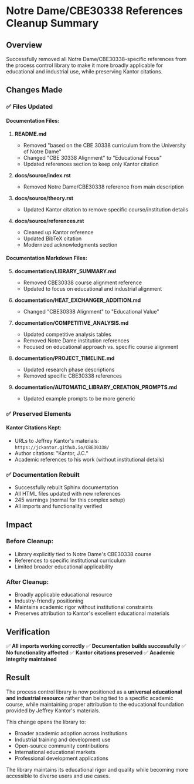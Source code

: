 # Notre Dame/CBE30338 References Cleanup Summary

## Overview
Successfully removed all Notre Dame/CBE30338-specific references from the process control library to make it more broadly applicable for educational and industrial use, while preserving Kantor citations.

## Changes Made

### ✅ **Files Updated**

#### **Documentation Files:**
1. **README.md**
   - Removed "based on the CBE 30338 curriculum from the University of Notre Dame"
   - Changed "CBE 30338 Alignment" to "Educational Focus"
   - Updated references section to keep only Kantor citation

2. **docs/source/index.rst**
   - Removed Notre Dame/CBE30338 reference from main description

3. **docs/source/theory.rst**
   - Updated Kantor citation to remove specific course/institution details

4. **docs/source/references.rst**
   - Cleaned up Kantor reference
   - Updated BibTeX citation
   - Modernized acknowledgments section

#### **Documentation Markdown Files:**
5. **documentation/LIBRARY_SUMMARY.md**
   - Removed CBE30338 course alignment reference
   - Updated to focus on educational and industrial alignment

6. **documentation/HEAT_EXCHANGER_ADDITION.md**
   - Changed "CBE30338 Alignment" to "Educational Value"

7. **documentation/COMPETITIVE_ANALYSIS.md**
   - Updated competitive analysis tables
   - Removed Notre Dame institution references
   - Focused on educational approach vs. specific course alignment

8. **documentation/PROJECT_TIMELINE.md**
   - Updated research phase descriptions
   - Removed specific CBE30338 references

9. **documentation/AUTOMATIC_LIBRARY_CREATION_PROMPTS.md**
   - Updated example prompts to be more generic

### ✅ **Preserved Elements**

#### **Kantor Citations Kept:**
- URLs to Jeffrey Kantor's materials: `https://jckantor.github.io/CBE30338/`
- Author citations: "Kantor, J.C."
- Academic references to his work (without institutional details)

### ✅ **Documentation Rebuilt**
- Successfully rebuilt Sphinx documentation
- All HTML files updated with new references
- 245 warnings (normal for this complex setup)
- All imports and functionality verified

## Impact

### **Before Cleanup:**
- Library explicitly tied to Notre Dame's CBE30338 course
- References to specific institutional curriculum
- Limited broader educational applicability

### **After Cleanup:**
- Broadly applicable educational resource
- Industry-friendly positioning
- Maintains academic rigor without institutional constraints
- Preserves attribution to Kantor's excellent educational materials

## Verification

✅ **All imports working correctly**
✅ **Documentation builds successfully**
✅ **No functionality affected**
✅ **Kantor citations preserved**
✅ **Academic integrity maintained**

## Result

The process control library is now positioned as a **universal educational and industrial resource** rather than being tied to a specific academic course, while maintaining proper attribution to the educational foundation provided by Jeffrey Kantor's materials.

This change opens the library to:
- Broader academic adoption across institutions
- Industrial training and development use
- Open-source community contributions
- International educational markets
- Professional development applications

The library maintains its educational rigor and quality while becoming more accessible to diverse users and use cases.
